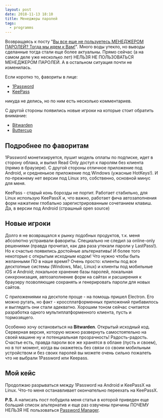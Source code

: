 ```yaml
---
layout: post
date: 2018-11-13 18:10
title: Менеджеры паролей
tags:
  - programms
---
```


Возвращаясь к посту "[Вы все еще не пользуетесь МЕНЕДЖЕРОМ ПАРОЛЕЙ? Тогда мы идем к Вам!](http://invisibleman.ru/2011/08/30/vy-vse-eshche-ne-polzuetes-menedzherom-parolei-togda-my-idem-k-vam)". Много воды утекло, но выводы сделанные тогда стали еще более актуальны. Прямо сейчас (а на самом деле уже несколько лет) НЕЛЬЗЯ НЕ ПОЛЬЗОВАТЬСЯ МЕНЕДЖЕРОМ ПАРОЛЕЙ. А в остальном ситуация почти не изменилась.

Если коротко то, фавориты в лице:

* [1Password](https://1password.com/)
* [KeePass](https://keepass.info/)

никуда не делись, но по ним есть несколько комментариев.

С другой стороны появились новые игроки на которые стоит обратить внимание:

* [Bitwarden](https://bitwarden.com/)
* [Buttercup](https://buttercup.pw/)


## Подробнее по фаворитам
1Password монетизируется, пушит модель оплаты по подписке, идет в сторону облака, и выпил Read Only доступ к паролям без клиента (прямо в браузере). С другой стороны отличное приложение под Android, и средненькое приложение под Windows (ужасные HotKeys!). И по-прежнему нет версии под Linux это, собственно, основной минус для меня.

KeePass - старый конь борозды не портит. Работает стабильно, для Linux использую KeePassX и, что важно, работает фича автозаполнения форм нажатием глобально зарегистрированным сочетанием клавиш. Да, в версии под Android (страшный open source)

## Новые игроки
Долго я не возвращался к рынку подобных продуктов, т.к. меня абсолютно устраивали фавориты. Специально не следил за online-only решениями (правда прочитал, как два раза утекали пароли у LastPass!). Но к счастью появились достойные альтернативы! И более того некоторые с открытым исходным кодом! Что нужно чтобы быть желанными ПО в наше время? Очень просто: клиенты под все десктопные системы (Windows, Mac, Linux) и клиенты под мобильные iOS и Android; локальное хранение базы паролей, локальная синхронизация, автозаполнение форм на сайтах и расширения к браузеру позволяющие сохранять и генерировать пароли для новых сайтов.

С приложениями на десктопе проще - на помощь пришел Electron. Его можно ругать, но факт - кроссплатформенных приложений прибавилось и выглядеть они стали адекватно. Хорошим тоном сейчас считается разработка одного мультиплатформенного клиента, пусть и тормозящего.

Особенно хочу остановиться на **Bitwarden**. Открытый исходный код. Серверная версия, которую можно развернуть самостоятельно на своей машине ну и потенциальная прозрачность! Радость-радость. Счастье есть, правда пароли все же хранятся в облаке (пусть и своем), но в тот момент, когда вы окажетесь без связи со своим мобильным устройством и без своих паролей вы можете очень сильно пожалеть что не выбрали 1Password или Keepass.

## Мой кейс
Продолжаю разрываться между 1Password на Android и KeePassX на Linux. Что-то меня останавливает окончательно переехать на KeePassX.

**P.S.** А написать пост побудила меня статья в которой приведен еще больший список альтернатив и еще раз озвучены причины ПОЧЕМУ НЕЛЬЗЯ НЕ пользоваться [Password Manager](https://medium.com/@shehackspurple/why-i-love-password-managers-14dad739ea79).
